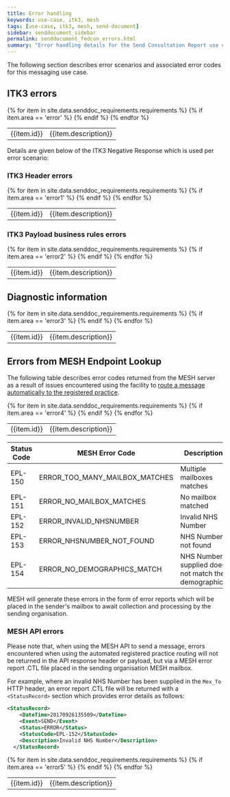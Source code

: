 ```yaml
---
title: Error handling
keywords: use-case, itk3, mesh
tags: [use-case, itk3, mesh, send-document]
sidebar: senddocument_sidebar
permalink: senddocument_fedcon_errors.html
summary: "Error handling details for the Send Consultation Report use case"
---
```


The following section describes error scenarios and associated error codes for this messaging use case.

## ITK3 errors ##

<table class="requirement-box">
  {% for item in site.data.senddoc_requirements.requirements %}
  {% if item.area == 'error' %}
  <tr>
    <td id="{{item.id}}">{{item.id}}</td>
    <td>{{item.description}}</td>
  </tr>
  {% endif %}
  {% endfor %}
</table>

Details are given below of the ITK3 Negative Response which is used per error scenario:

### ITK3 Header errors ### 

<table class="requirement-box">
  {% for item in site.data.senddoc_requirements.requirements %}
  {% if item.area == 'error1' %}
  <tr>
    <td id="{{item.id}}">{{item.id}}</td>
    <td>{{item.description}}</td>
  </tr>
  {% endif %}
  {% endfor %}
</table>


### ITK3 Payload business rules errors ###

<table class="requirement-box">
  {% for item in site.data.senddoc_requirements.requirements %}
  {% if item.area == 'error2' %}
  <tr>
    <td id="{{item.id}}">{{item.id}}</td>
    <td>{{item.description}}</td>
  </tr>
  {% endif %}
  {% endfor %}
</table>

## Diagnostic information ##

<table class="requirement-box">
  {% for item in site.data.senddoc_requirements.requirements %}
  {% if item.area == 'error3' %}
  <tr>
    <td id="{{item.id}}">{{item.id}}</td>
    <td>{{item.description}}</td>
  </tr>
  {% endif %}
  {% endfor %}
</table>

## Errors from MESH Endpoint Lookup ##

The following table describes error codes returned from the MESH server as a result of issues encountered using the facility to [route a message automatically to the registered practice](integration_mesh.html#message-routing-to-registered-practice). 

<table class="requirement-box">
  {% for item in site.data.senddoc_requirements.requirements %}
  {% if item.area == 'error4' %}
  <tr>
    <td id="{{item.id}}">{{item.id}}</td>
    <td>{{item.description}}</td>
  </tr>
  {% endif %}
  {% endfor %}
</table>

| Status Code | MESH Error Code | Description |
| ----------- | --------------- | ----------- |
| EPL-150 | ERROR_TOO_MANY_MAILBOX_MATCHES | Multiple mailboxes matches |
| EPL-151 | ERROR_NO_MAILBOX_MATCHES | No mailbox matched |
| EPL-152 | ERROR_INVALID_NHSNUMBER | Invalid NHS Number |
| EPL-153 | ERROR_NHSNUMBER_NOT_FOUND | NHS Number not found |
| EPL-154 | ERROR_NO_DEMOGRAPHICS_MATCH | NHS Number supplied does not match the demographics |


MESH will generate these errors in the form of error reports which will be placed in the sender's mailbox to await collection and processing by the sending organisation. 

### MESH API errors ###

Please note that, when using the MESH API to send a message, errors encountered when using the automated registered practice routing will not be returned in the API response header or payload, but via a MESH error report .CTL file placed in the sending organisation MESH mailbox.

For example, where an invalid NHS Number has been supplied in the `Mex_To` HTTP header, an error report .CTL file will be returned with a `<StatusRecord>` section which provides error details as follows:

```xml
<StatusRecord>
    <DateTime>20170926135509</DateTime>
    <Event>SEND</Event>
    <Status>ERROR</Status>
    <StatusCode>EPL-152</StatusCode>
    <Description>Invalid NHS Number</Description>
  </StatusRecord>
``` 

<table class="requirement-box">
  {% for item in site.data.senddoc_requirements.requirements %}
  {% if item.area == 'error5' %}
  <tr>
    <td id="{{item.id}}">{{item.id}}</td>
    <td>{{item.description}}</td>
  </tr>
  {% endif %}
  {% endfor %}
</table>
